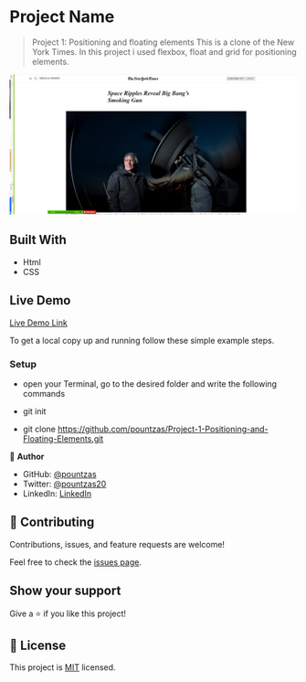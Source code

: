 # Project Name

> Project 1: Positioning and floating elements
  This is a clone of the New York Times. In this project i used flexbox, float and grid for positioning elements.

![screenshot](./images/app.screenshot.png)

## Built With

- Html
- CSS

## Live Demo

[Live Demo Link](https://pountzas.github.io/Project-1-Positioning-and-Floating-Elements/)

To get a local copy up and running follow these simple example steps.
### Setup
- open your Terminal, go to the desired folder and write the following commands

- git init
- git clone https://github.com/pountzas/Project-1-Positioning-and-Floating-Elements.git

👤 **Author**

- GitHub: [@pountzas](https://github.com/pountzas)
- Twitter: [@pountzas20](https://twitter.com/pountzas20)
- LinkedIn: [LinkedIn](https://www.linkedin.com/in/nikos-pountzas-173ba4a8/)

## 🤝 Contributing

Contributions, issues, and feature requests are welcome!

Feel free to check the [issues page](issues/).

## Show your support

Give a ⭐️ if you like this project!
## 📝 License

This project is [MIT](lic.url) licensed.
